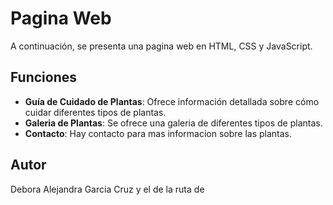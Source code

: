 # Pagina Web

A continuación, se presenta una pagina web en HTML, CSS y JavaScript.

## Funciones

- **Guía de Cuidado de Plantas**: Ofrece información detallada sobre cómo cuidar diferentes tipos de plantas.
- **Galeria de Plantas**: Se ofrece una galeria de diferentes tipos de plantas.
- **Contacto**: Hay contacto para mas informacion sobre las plantas.

## Autor

Debora Alejandra Garcia Cruz y el de la ruta de 
